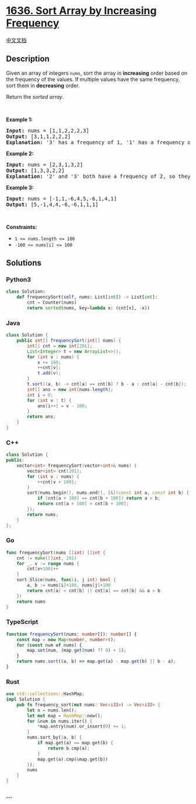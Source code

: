 # [1636. Sort Array by Increasing Frequency](https://leetcode.com/problems/sort-array-by-increasing-frequency)

[中文文档](/solution/1600-1699/1636.Sort%20Array%20by%20Increasing%20Frequency/README.md)

## Description

<p>Given an array of integers <code>nums</code>, sort the array in <strong>increasing</strong> order based on the frequency of the values. If multiple values have the same frequency, sort them in <strong>decreasing</strong> order.</p>

<p>Return the <em>sorted array</em>.</p>

<p>&nbsp;</p>
<p><strong>Example 1:</strong></p>

<pre>
<strong>Input:</strong> nums = [1,1,2,2,2,3]
<strong>Output:</strong> [3,1,1,2,2,2]
<strong>Explanation:</strong> &#39;3&#39; has a frequency of 1, &#39;1&#39; has a frequency of 2, and &#39;2&#39; has a frequency of 3.
</pre>

<p><strong>Example 2:</strong></p>

<pre>
<strong>Input:</strong> nums = [2,3,1,3,2]
<strong>Output:</strong> [1,3,3,2,2]
<strong>Explanation:</strong> &#39;2&#39; and &#39;3&#39; both have a frequency of 2, so they are sorted in decreasing order.
</pre>

<p><strong>Example 3:</strong></p>

<pre>
<strong>Input:</strong> nums = [-1,1,-6,4,5,-6,1,4,1]
<strong>Output:</strong> [5,-1,4,4,-6,-6,1,1,1]</pre>

<p>&nbsp;</p>
<p><strong>Constraints:</strong></p>

<ul>
	<li><code>1 &lt;= nums.length &lt;= 100</code></li>
	<li><code>-100 &lt;= nums[i] &lt;= 100</code></li>
</ul>

## Solutions

<!-- tabs:start -->

### **Python3**

```python
class Solution:
    def frequencySort(self, nums: List[int]) -> List[int]:
        cnt = Counter(nums)
        return sorted(nums, key=lambda x: (cnt[x], -x))
```

### **Java**

```java
class Solution {
    public int[] frequencySort(int[] nums) {
        int[] cnt = new int[201];
        List<Integer> t = new ArrayList<>();
        for (int v : nums) {
            v += 100;
            ++cnt[v];
            t.add(v);
        }
        t.sort((a, b) -> cnt[a] == cnt[b] ? b - a : cnt[a] - cnt[b]);
        int[] ans = new int[nums.length];
        int i = 0;
        for (int v : t) {
            ans[i++] = v - 100;
        }
        return ans;
    }
}
```

### **C++**

```cpp
class Solution {
public:
    vector<int> frequencySort(vector<int>& nums) {
        vector<int> cnt(201);
        for (int v : nums) {
            ++cnt[v + 100];
        }
        sort(nums.begin(), nums.end(), [&](const int a, const int b) {
            if (cnt[a + 100] == cnt[b + 100]) return a > b;
            return cnt[a + 100] < cnt[b + 100];
        });
        return nums;
    }
};
```

### **Go**

```go
func frequencySort(nums []int) []int {
	cnt := make([]int, 201)
	for _, v := range nums {
		cnt[v+100]++
	}
	sort.Slice(nums, func(i, j int) bool {
		a, b := nums[i]+100, nums[j]+100
		return cnt[a] < cnt[b] || cnt[a] == cnt[b] && a > b
	})
	return nums
}
```

### **TypeScript**

```ts
function frequencySort(nums: number[]): number[] {
    const map = new Map<number, number>();
    for (const num of nums) {
        map.set(num, (map.get(num) ?? 0) + 1);
    }
    return nums.sort((a, b) => map.get(a) - map.get(b) || b - a);
}
```

### **Rust**

```rust
use std::collections::HashMap;
impl Solution {
    pub fn frequency_sort(mut nums: Vec<i32>) -> Vec<i32> {
        let n = nums.len();
        let mut map = HashMap::new();
        for &num in nums.iter() {
            *map.entry(num).or_insert(0) += 1;
        }
        nums.sort_by(|a, b| {
            if map.get(a) == map.get(b) {
                return b.cmp(a);
            }
            map.get(a).cmp(&map.get(b))
        });
        nums
    }
}
```

### **...**

```

```

<!-- tabs:end -->
